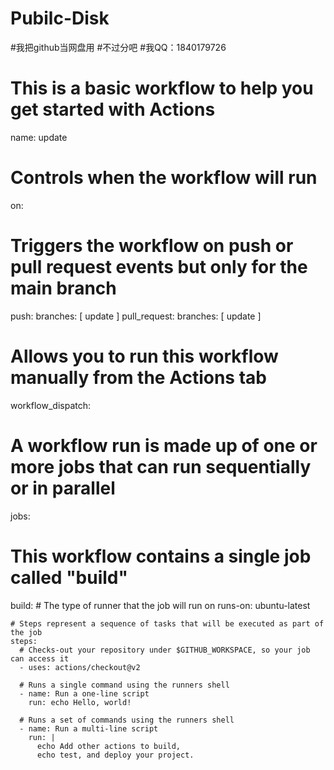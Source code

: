 # Pubilc-Disk
#我把github当网盘用
#不过分吧
#我QQ：1840179726

# This is a basic workflow to help you get started with Actions

name: update

# Controls when the workflow will run
on:
  # Triggers the workflow on push or pull request events but only for the main branch
  push:
    branches: [ update ]
  pull_request:
    branches: [ update ]

  # Allows you to run this workflow manually from the Actions tab
  workflow_dispatch:

# A workflow run is made up of one or more jobs that can run sequentially or in parallel
jobs:
  # This workflow contains a single job called "build"
  build:
    # The type of runner that the job will run on
    runs-on: ubuntu-latest

    # Steps represent a sequence of tasks that will be executed as part of the job
    steps:
      # Checks-out your repository under $GITHUB_WORKSPACE, so your job can access it
      - uses: actions/checkout@v2

      # Runs a single command using the runners shell
      - name: Run a one-line script
        run: echo Hello, world!

      # Runs a set of commands using the runners shell
      - name: Run a multi-line script
        run: |
          echo Add other actions to build,
          echo test, and deploy your project.
